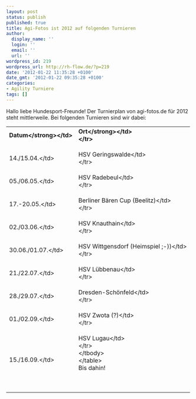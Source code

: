 ```yaml
---
layout: post
status: publish
published: true
title: Agi-Fotos ist 2012 auf folgenden Turnieren
author:
  display_name: ''
  login: ''
  email: ''
  url: ''
wordpress_id: 219
wordpress_url: http://rh-flow.de/?p=219
date: '2012-01-22 11:35:28 +0100'
date_gmt: '2012-01-22 09:35:28 +0100'
categories:
- Agility Turniere
tags: []
---
```

<p>Hallo liebe Hundesport-Freunde! Der Turnierplan von agi-fotos.de f&uuml;r 2012 steht mittlerweile. Bei folgenden Turnieren sind wir dabei:</p>
<table border="0" cellspacing="1" cellpadding="1">
<tbody>
<tr>
<td><strong>Datum<&#47;strong><&#47;td></p>
<td><strong>Ort<&#47;strong><&#47;td><br />
<&#47;tr></p>
<tr>
<td>14.&#47;15.04.<&#47;td></p>
<td>HSV Geringswalde<&#47;td><br />
<&#47;tr></p>
<tr>
<td>05.&#47;06.05.<&#47;td></p>
<td>HSV Radebeul<&#47;td><br />
<&#47;tr></p>
<tr>
<td>17.-20.05.<&#47;td></p>
<td>Berliner B&auml;ren Cup (Beelitz)<&#47;td><br />
<&#47;tr></p>
<tr>
<td>02.&#47;03.06.<&#47;td></p>
<td>HSV Knauthain<&#47;td><br />
<&#47;tr></p>
<tr>
<td>30.06.&#47;01.07.<&#47;td></p>
<td>HSV Wittgensdorf (Heimspiel ;-))<&#47;td><br />
<&#47;tr></p>
<tr>
<td>21.&#47;22.07.<&#47;td></p>
<td>HSV L&uuml;bbenau<&#47;td><br />
<&#47;tr></p>
<tr>
<td>28.&#47;29.07.<&#47;td></p>
<td>Dresden-Sch&ouml;nfeld<&#47;td><br />
<&#47;tr></p>
<tr>
<td>01.&#47;02.09.<&#47;td></p>
<td>HSV Zwota (?)<&#47;td><br />
<&#47;tr></p>
<tr>
<td>15.&#47;16.09.<&#47;td></p>
<td>HSV Lugau<&#47;td><br />
<&#47;tr><br />
<&#47;tbody><br />
<&#47;table><br />
Bis dahin!</p>
<p>&nbsp;</p>
